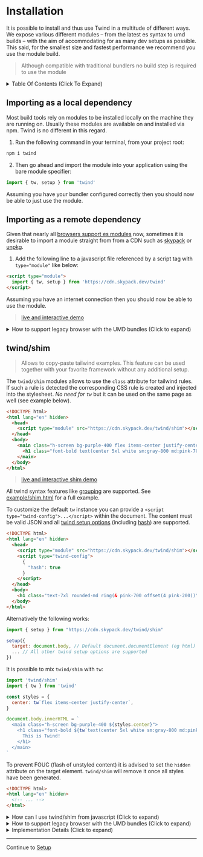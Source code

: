 # Installation

It is possible to install and thus use Twind in a multitude of different ways. We expose various different modules – from the latest es syntax to umd builds – with the aim of accommodating for as many dev setups as possible. This said, for the smallest size and fastest performance we recommend you use the module build.

> Although compatible with traditional bundlers no build step is required to use the module

<details><summary>Table Of Contents (Click To Expand)</summary>

<!-- START doctoc generated TOC please keep comment here to allow auto update -->
<!-- DON'T EDIT THIS SECTION, INSTEAD RE-RUN doctoc TO UPDATE -->

- [Importing as a local dependency](#importing-as-a-local-dependency)
- [Importing as a remote dependency](#importing-as-a-remote-dependency)
- [twind/shim](#twindshim)

<!-- END doctoc generated TOC please keep comment here to allow auto update -->
</details>

## Importing as a local dependency

Most build tools rely on modules to be installed locally on the machine they are running on. Usually these modules are available on and installed via npm. Twind is no different in this regard.

1. Run the following command in your terminal, from your project root:

```sh
npm i twind
```

2. Then go ahead and import the module into your application using the bare module specifier:

```js
import { tw, setup } from 'twind'
```

Assuming you have your bundler configured correctly then you should now be able to just use the module.

## Importing as a remote dependency

Given that nearly all [browsers support es modules](https://caniuse.com/es6-module) now, sometimes it is desirable to import a module straight from from a CDN such as [skypack](https://skypack.dev/) or [unpkg](https://unpkg.com/).

1. Add the following line to a javascript file referenced by a script tag with `type="module"` like below:

```html
<script type="module">
  import { tw, setup } from 'https://cdn.skypack.dev/twind'
</script>
```

Assuming you have an internet connection then you should now be able to use the module.

> [live and interactive demo](https://esm.codes/#aW1wb3J0IHsgdHcgfSBmcm9tICdodHRwczovL2Nkbi5za3lwYWNrLmRldi90d2luZCcKCmRvY3VtZW50LmJvZHkuaW5uZXJIVE1MID0gYAogIDxtYWluIGNsYXNzPSIke3R3YGgtc2NyZWVuIGJnLXB1cnBsZS00MDAgZmxleCBpdGVtcy1jZW50ZXIganVzdGlmeS1jZW50ZXJgfSI+CiAgICA8aDEgY2xhc3M9IiR7dHdgZm9udC1ib2xkIHRleHQoY2VudGVyIDV4bCB3aGl0ZSBzbTpncmF5LTgwMCBtZDpwaW5rLTcwMClgfSI+CiAgICAgIFRoaXMgaXMgVHdpbmQhCiAgICA8L2gxPgogIDwvbWFpbj4KYA==)

<details><summary>How to support legacy browser with the UMD bundles (Click to expand)</summary>

> You may need to provide certain [polyfills](./browser-support.md) depending on your target browser.

```html
<script src="https://unpkg.com/twind/twind.umd.js"></script>
<script>
  var tw = twind.tw
  var setup = twind.setup
</script>
```

</details>

## twind/shim

> Allows to copy-paste tailwind examples. This feature can be used together with your favorite framework without any additional setup.

The `twind/shim` modules allows to use the `class` attribute for tailwind rules. If such a rule is detected the corresponding CSS rule is created and injected
into the stylesheet. _No need for `tw`_ but it can be used on the same page as well (see example below).

```html
<!DOCTYPE html>
<html lang="en" hidden>
  <head>
    <script type="module" src="https://cdn.skypack.dev/twind/shim"></script>
  </head>
  <body>
    <main class="h-screen bg-purple-400 flex items-center justify-center">
      <h1 class="font-bold text(center 5xl white sm:gray-800 md:pink-700)">This is Twind!</h1>
    </main>
  </body>
</html>
```

> [live and interactive shim demo](https://esm.codes/#aW1wb3J0ICdodHRwczovL2Nkbi5za3lwYWNrLmRldi90d2luZC9zaGltJwoKZG9jdW1lbnQuYm9keS5pbm5lckhUTUwgPSBgCiAgPG1haW4gY2xhc3M9Imgtc2NyZWVuIGJnLXB1cnBsZS00MDAgZmxleCBpdGVtcy1jZW50ZXIganVzdGlmeS1jZW50ZXIiPgogICAgPGgxIGNsYXNzPSJmb250LWJvbGQgdGV4dChjZW50ZXIgNXhsIHdoaXRlIHNtOmdyYXktODAwIG1kOnBpbmstNzAwKSI+CiAgICAgIFRoaXMgaXMgVHdpbmQhCiAgICA8L2gxPgogIDwvbWFpbj4KYA==)

All twind syntax features like [grouping](./grouping.md) are supported. See [example/shim.html](https://github.com/tw-in-js/twind/blob/main/example/shim.html) for a full example.

To customize the default `tw` instance you can provide a `<script type="twind-config">...</script>` within the document. The content must be valid JSON and all [twind setup options](./setup.md) (including [hash](https://github.com/tw-in-js/twind/blob/main/docs/setup.md#hash)) are supported.

```html
<!DOCTYPE html>
<html lang="en" hidden>
  <head>
    <script type="module" src="https://cdn.skypack.dev/twind/shim"></script>
    <script type="twind-config">
      {
        "hash": true
      }
    </script>
  </head>
  <body>
    <h1 class="text-7xl rounded-md ring(& pink-700 offset(4 pink-200))">Hello World</h1>
  </body>
</html>
```

Alternatively the following works:

```js
import { setup } from "https://cdn.skypack.dev/twind/shim"

setup({
  target: document.body, // Default document.documentElement (eg html)
  ... // All other twind setup options are supported
})
```

It is possible to mix `twind/shim` with `tw`:

```js
import 'twind/shim'
import { tw } from 'twind'

const styles = {
  center: tw`flex items-center justify-center`,
}

document.body.innerHTML = `
  <main class="h-screen bg-purple-400 ${styles.center}">
    <h1 class="font-bold ${tw`text(center 5xl white sm:gray-800 md:pink-700)`}">
      This is Twind!
    </h1>
  </main>
`
```

To prevent FOUC (flash of unstyled content) it is advised to set the `hidden` attribute on the target element. `twind/shim` will remove it once all styles have been generated.

```html
<!DOCTYPE html>
<html lang="en" hidden>
  <!-- ... -->
</html>
```

<details><summary>How can I use twind/shim from javascript (Click to expand)</summary>

```js
import 'twind/shim'
```

</details>

<details><summary>How to support legacy browser with the UMD bundles (Click to expand)</summary>

> You may need to provide certain [polyfills](./browser-support.md) depending on your target browser.

```html
<script defer src="https://unpkg.com/twind/twind.umd.js"></script>
<script defer src="https://unpkg.com/twind/shim/shim.umd.js"></script>
```

</details>

<details><summary>Implementation Details (Click to expand)</summary>

This uses a [MutationObserver](https://developer.mozilla.org/en-US/docs/Web/API/MutationObserver) to detect changed class attributes or added DOM nodes. On detection the class attribute is parsed and translated by twind to inject the required classes into the stylesheet and the class attribute is updated to reflect the added CSS class names that may have been hashed.

</details>

<hr/>

Continue to [Setup](./setup.md)
